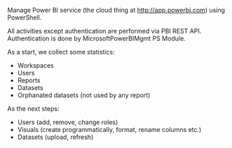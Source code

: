 Manage Power BI service (the cloud thing at http://app.powerbi.com) using PowerShell.

All activities except authentication are performed via PBI REST API. Authentication is done by MicrosoftPowerBIMgmt PS Module.

As a start, we collect some statistics:
- Workspaces
- Users
- Reports
- Datasets
- Orphanated datasets (not used by any report)

As the next steps:
- Users (add, remove, change roles)
- Visuals (create programmatically, format, rename columns etc.)
- Datasets (upload, refresh)